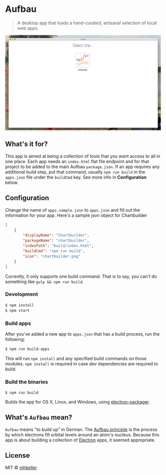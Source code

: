 Aufbau
======

> A desktop app that loads a hand-curated, artisanal selection of local web apps.

![](assets/preview.png)

## What's it for?

This app is aimed at being a collection of tools that you want access to all in one place. Each app needs an `index.html` flat file endpoint and for that project to be added to the main Aufbau `package.json`. If an app requires any additional build step, put that command, usually `npm run build` in the `apps.json` file under the `buildCmd` key. See more info in **Configuration** below.


## Configuration

Change the name of `apps.sample.json` to `apps.json` and fill out the information for your app. Here's a sample json object for Chartbuilder

````json
[
	{
		"displayName": "Chartbuilder",
		"packageName": "chartbuilder",
		"indexPath": "build/index.html",
		"buildCmd": "npm run build",
		"icon": "chartbuilder.png"
	}
]
````

Currently, it only supports one build command. That is to say, you can't do something like `gulp && npm run build`.

### Development

```bash
$ npm install
$ npm start
```

### Build apps

After you've added a new app to `apps.json` that has a build process, run the following:

````bash
$ npm run build-apps
````

This will run `npm install` and any specified build commands on those modules. `npm install` is required in case dev dependencies are required to build.

### Build the binaries

```
$ npm run build
```

Builds the app for OS X, Linux, and Windows, using [electron-packager](https://github.com/maxogden/electron-packager).


## What's `Aufbau` mean?

`Aufbau` means "to build up" in German. The [Aufbau principle](https://en.wikipedia.org/wiki/Aufbau_principle) is the process by which electrons fill orbital levels around an atom's nucleus. Because this app is about building a collection of [Electron](http://github.com/atom/electron) apps, it seemed appropriate.

## License

MIT © [mhkeller](http://github.com/mhkeller/aufbau)
